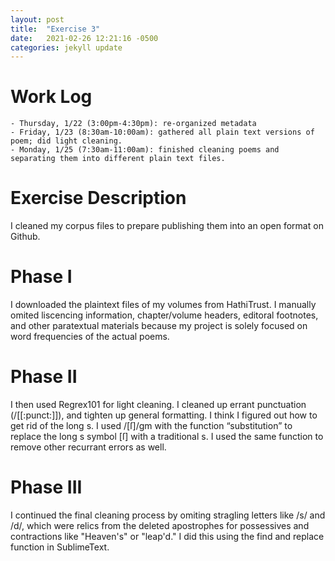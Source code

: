 ```yaml
---
layout: post
title:  "Exercise 3"
date:   2021-02-26 12:21:16 -0500
categories: jekyll update
---
```

# Work Log

    - Thursday, 1/22 (3:00pm-4:30pm): re-organized metadata
    - Friday, 1/23 (8:30am-10:00am): gathered all plain text versions of poem; did light cleaning.
    - Monday, 1/25 (7:30am-11:00am): finished cleaning poems and separating them into different plain text files.

# Exercise Description

I cleaned my corpus files to prepare publishing them into an open format on Github.

# Phase I

I downloaded the plaintext files of my volumes from HathiTrust. I manually omited liscencing information, chapter/volume headers, editoral footnotes, and other paratextual materials because my project is solely focused on word frequencies of the actual poems.

# Phase II 
I then used Regrex101 for light cleaning. I cleaned up errant punctuation (/[[:punct:]]), and tighten up general formatting. I think I figured out how to get rid of the long s. I used /[ſ]/gm with the function “substitution” to replace the long s symbol [ſ] with a traditional s. I used the same function to remove other recurrant errors as well.

# Phase III

I continued the final cleaning process by omiting stragling letters like /s/ and /d/, which were relics from the deleted apostrophes for possessives and contractions like "Heaven's" or "leap'd." I did this using the find and replace function in SublimeText.